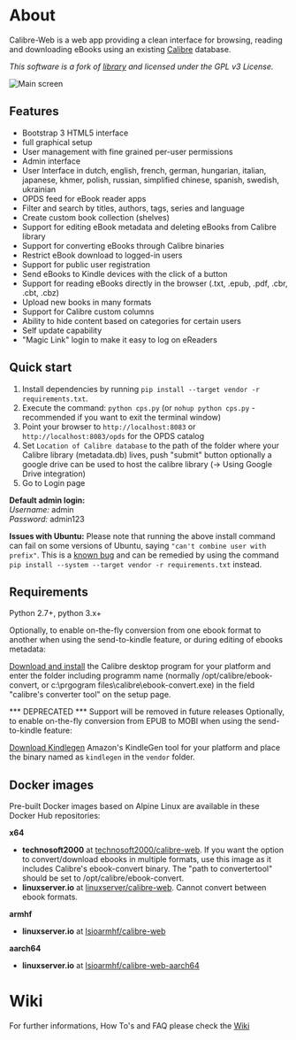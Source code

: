# About

Calibre-Web is a web app providing a clean interface for browsing, reading and downloading eBooks using an existing [Calibre](https://calibre-ebook.com) database.

*This software is a fork of [library](https://github.com/mutschler/calibreserver) and licensed under the GPL v3 License.*

![Main screen](https://github.com/janeczku/calibre-web/wiki/images/main_screen.png)

## Features

- Bootstrap 3 HTML5 interface
- full graphical setup
- User management with fine grained per-user permissions
- Admin interface
- User Interface in dutch, english, french, german, hungarian, italian, japanese, khmer, polish, russian, simplified chinese, spanish, swedish, ukrainian
- OPDS feed for eBook reader apps 
- Filter and search by titles, authors, tags, series and language
- Create custom book collection (shelves)
- Support for editing eBook metadata and deleting eBooks from Calibre library
- Support for converting eBooks through Calibre binaries
- Restrict eBook download to logged-in users
- Support for public user registration
- Send eBooks to Kindle devices with the click of a button
- Support for reading eBooks directly in the browser (.txt, .epub, .pdf, .cbr, .cbt, .cbz)
- Upload new books in many formats
- Support for Calibre custom columns
- Ability to hide content based on categories for certain users
- Self update capability
- "Magic Link" login to make it easy to log on eReaders

## Quick start

1. Install dependencies by running `pip install --target vendor -r requirements.txt`.
2. Execute the command: `python cps.py` (or `nohup python cps.py` - recommended if you want to exit the terminal window)
3. Point your browser to `http://localhost:8083` or `http://localhost:8083/opds` for the OPDS catalog
4. Set `Location of Calibre database` to the path of the folder where your Calibre library (metadata.db) lives, push "submit" button
   optionally a google drive can be used to host the calibre library (-> Using Google Drive integration)
5. Go to Login page

**Default admin login:**\
*Username:* admin\
*Password:* admin123

**Issues with Ubuntu:**
Please note that running the above install command can fail on some versions of Ubuntu, saying `"can't combine user with prefix"`. This is a [known bug](https://github.com/pypa/pip/issues/3826) and can be remedied by using the command `pip install --system --target vendor -r requirements.txt` instead.

## Requirements

Python 2.7+, python 3.x+

Optionally, to enable on-the-fly conversion from one ebook format to another when using the send-to-kindle feature, or during editing of ebooks metadata:

[Download and install](https://calibre-ebook.com/download) the Calibre desktop program for your platform and enter the folder including programm name (normally /opt/calibre/ebook-convert, or c:\prgogram files\calibre\ebook-convert.exe) in the field "calibre's converter tool" on the setup page.

\*** DEPRECATED \*** Support will be removed in future releases
Optionally, to enable on-the-fly conversion from EPUB to MOBI when using the send-to-kindle feature:

[Download Kindlegen](http://www.amazon.com/gp/feature.html?docId=1000765211) Amazon's KindleGen tool for your platform and place the binary named as `kindlegen` in the `vendor` folder.

## Docker images

Pre-built Docker images based on Alpine Linux are available in these Docker Hub repositories:

**x64**
+ **technosoft2000** at [technosoft2000/calibre-web](https://hub.docker.com/r/technosoft2000/calibre-web/). If you want the option to convert/download ebooks in multiple formats, use this image as it includes Calibre's ebook-convert binary. The "path to convertertool" should be set to /opt/calibre/ebook-convert.
+ **linuxserver.io** at [linuxserver/calibre-web](https://hub.docker.com/r/linuxserver/calibre-web/). Cannot convert between ebook formats.

**armhf**
+ **linuxserver.io** at [lsioarmhf/calibre-web](https://hub.docker.com/r/lsioarmhf/calibre-web/)

**aarch64**
+ **linuxserver.io** at [lsioarmhf/calibre-web-aarch64](https://hub.docker.com/r/lsioarmhf/calibre-web-aarch64)

# Wiki

For further informations, How To's and FAQ please check the [Wiki](https://github.com/janeczku/calibre-web/wiki)
